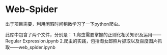 # Web-Spider

出于项目需要，利用闲暇时间稍微学习了一下python爬虫。

此库中包含了两个文件，分别是：
1.爬虫需要掌握的正则化相关知识及运用——Regular Expression.ipynb
2.爬虫的实践，包括淘女郎照片抓取以及百度图片抓取——web_spider.ipynb
